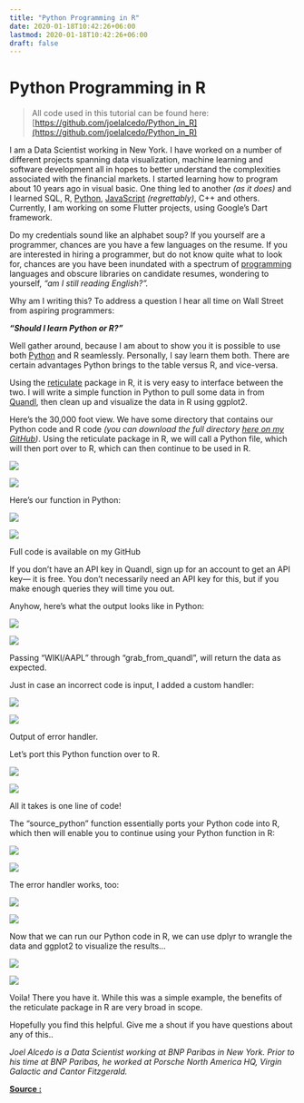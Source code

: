 ```yaml
---
title: "Python Programming in R"
date: 2020-01-18T10:42:26+06:00
lastmod: 2020-01-18T10:42:26+06:00
draft: false
---
```

Python Programming in R
===

> All code used in this tutorial can be found here:  [https://github.com/joelalcedo/Python_in_R](https://github.com/joelalcedo/Python_in_R)

I am a Data Scientist working in New York. I have worked on a number of different projects spanning data visualization, machine learning and software development all in hopes to better understand the complexities associated with the financial markets. I started learning how to program about 10 years ago in visual basic. One thing led to another  _(as it does)_  and I learned SQL, R,  [Python](https://hackernoon.com/tagged/python),  [JavaScript](https://hackernoon.com/tagged/javascript)  _(regrettably)_, C++ and others. Currently, I am working on some Flutter projects, using Google’s Dart framework.

Do my credentials sound like an alphabet soup? If you yourself are a programmer, chances are you have a few languages on the resume. If you are interested in hiring a programmer, but do not know quite what to look for, chances are you have been inundated with a spectrum of  [programming](https://hackernoon.com/tagged/programming)  languages and obscure libraries on candidate resumes, wondering to yourself,  _“am I still reading English?”._

Why am I writing this? To address a question I hear all time on Wall Street from aspiring programmers:

**_“Should I learn Python or R?”_**

Well gather around, because I am about to show you it is possible to use both  [Python](https://hackernoon.com/tagged/python)  and R seamlessly. Personally, I say learn them both. There are certain advantages Python brings to the table versus R, and vice-versa.

Using the  [reticulate](https://rstudio.github.io/reticulate/articles/introduction.html)  package in R, it is very easy to interface between the two. I will write a simple function in Python to pull some data in from  [Quandl](http://www.quandl.com/), then clean up and visualize the data in R using ggplot2.

Here’s the 30,000 foot view. We have some directory that contains our Python code and R code  _(you can download the full directory_ [_here on my GitHub_](https://github.com/joelalcedo/Python_in_R)_)_. Using the reticulate package in R, we will call a Python file, which will then port over to R, which can then continue to be used in R.

![](https://miro.medium.com/max/30/1*-VHMCjHHrUHP8IZp81QVWg.png?q=20)

![](https://miro.medium.com/max/547/1*-VHMCjHHrUHP8IZp81QVWg.png)

Here’s our function in Python:

![](https://miro.medium.com/max/30/1*JMsrindK3s5WRdexERApfg.png?q=20)

![](https://miro.medium.com/max/827/1*JMsrindK3s5WRdexERApfg.png)

Full code is available on my GitHub

If you don’t have an API key in Quandl, sign up for an account to get an API key— it is free. You don’t necessarily need an API key for this, but if you make enough queries they will time you out.

Anyhow, here’s what the output looks like in Python:

![](https://miro.medium.com/max/30/1*NGALRYn96BEk7B5YuwMb2A.png?q=20)

![](https://miro.medium.com/max/520/1*NGALRYn96BEk7B5YuwMb2A.png)

Passing “WIKI/AAPL” through “grab_from_quandl”, will return the data as expected.

Just in case an incorrect code is input, I added a custom handler:

![](https://miro.medium.com/max/30/1*ij8Q4PLotRBMRMz1cV0VDg.png?q=20)

![](https://miro.medium.com/max/368/1*ij8Q4PLotRBMRMz1cV0VDg.png)

Output of error handler.

Let’s port this Python function over to R.

![](https://miro.medium.com/max/30/1*6ONxL2Oitq_cqYebHivMxw.png?q=20)

![](https://miro.medium.com/max/1622/1*6ONxL2Oitq_cqYebHivMxw.png)

All it takes is one line of code!

The “source_python” function essentially ports your Python code into R, which then will enable you to continue using your Python function in R:

![](https://miro.medium.com/max/30/1*TwJrlxUhUGiYUWgk9FJYuw.png?q=20)

![](https://miro.medium.com/max/706/1*TwJrlxUhUGiYUWgk9FJYuw.png)

The error handler works, too:

![](https://miro.medium.com/max/30/1*TstyFCWFiaIloSeyn8JYSw.png?q=20)

![](https://miro.medium.com/max/736/1*TstyFCWFiaIloSeyn8JYSw.png)

Now that we can run our Python code in R, we can use dplyr to wrangle the data and ggplot2 to visualize the results…

![](https://miro.medium.com/max/30/1*Ri61pAeolT9cTrrdl-uXTA.png?q=20)

![](https://miro.medium.com/max/1259/1*Ri61pAeolT9cTrrdl-uXTA.png)

Voila! There you have it. While this was a simple example, the benefits of the reticulate package in R are very broad in scope.

Hopefully you find this helpful. Give me a shout if you have questions about any of this..

_Joel Alcedo is a Data Scientist working at BNP Paribas in New York. Prior to his time at BNP Paribas, he worked at Porsche North America HQ, Virgin Galactic and Cantor Fitzgerald._

[**Source :**](https://medium.com/hackernoon/python-programming-in-r-baa513b01bc8)